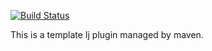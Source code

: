 [![Build Status](https://travis-ci.org/kosugawala/IJ-Maven-Template.svg?branch=master)](https://travis-ci.org/kosugawala/IJ-Maven-Template)


This is a template Ij plugin managed by maven.
